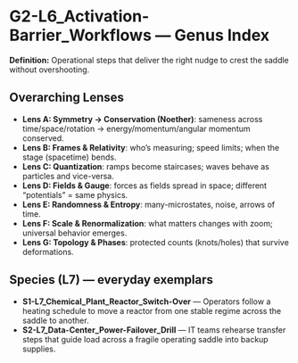 # G2-L6_Activation-Barrier_Workflows — Genus Index
**Definition:** Operational steps that deliver the right nudge to crest the saddle without overshooting.

## Overarching Lenses

- **Lens A: Symmetry -> Conservation (Noether)**: sameness across time/space/rotation → energy/momentum/angular momentum conserved.
- **Lens B: Frames & Relativity**: who’s measuring; speed limits; when the stage (spacetime) bends.
- **Lens C: Quantization**: ramps become staircases; waves behave as particles and vice-versa.
- **Lens D: Fields & Gauge**: forces as fields spread in space; different “potentials” = same physics.
- **Lens E: Randomness & Entropy**: many-microstates, noise, arrows of time.
- **Lens F: Scale & Renormalization**: what matters changes with zoom; universal behavior emerges.
- **Lens G: Topology & Phases**: protected counts (knots/holes) that survive deformations.

## Species (L7) — everyday exemplars
- **S1-L7_Chemical_Plant_Reactor_Switch-Over** — Operators follow a heating schedule to move a reactor from one stable regime across the saddle to another.
- **S2-L7_Data-Center_Power-Failover_Drill** — IT teams rehearse transfer steps that guide load across a fragile operating saddle into backup supplies.
